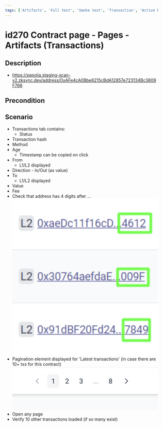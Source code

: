 ```yaml
---
tags: ['Artifacts', 'Full test', 'Smoke test', 'Transaction', 'Active Partly Manual', 'Active']
---
```


# id270 Contract page - Pages - Artifacts (Transactions)

## Description
  - https://sepolia.staging-scan-v2.zksync.dev/address/0xAFe4cA0Bbe6215cBdA12857e723134Bc3809F766

## Precondition


## Scenario
- Transactions tab contains:
    - Status
- Transaction hash
- Method
- Age
    - Timestamp can be copied on click
- From
    - L1/L2 displayed
- Direction -  In/Out (as value)
- To
    - L1/L2 displayed
- Value
- Fee
- Check that address has 4 digits after ...
  ![Screenshot](../../../../static/img/Pages/Contracts/id270_1.png)
- Pagination element displayed for 'Latest transactions' (in case there are 10+ txs for this contract)
  ![Screenshot](../../../../static/img/Pages/Contracts/id270_2.png)
- Open any page
- Verify 10 other transactions loaded (if so many exist)
